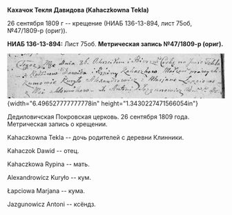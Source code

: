 **Кахачок Текля Давидова (Kahaczkowna Tekla)**

26 сентября 1809 г -- крещение (НИАБ 136-13-894, лист 75об, №47/1809-р
(ориг)).

**НИАБ 136-13-894:** Лист 75об. **Метрическая запись №47/1809-р
(ориг).**

![](./media/1e9948cb0f0f2186354c9e7b21bfed00c61dcb79.png){width="6.496527777777778in"
height="1.3430227471566054in"}

Дедиловичская Покровская церковь. 26 сентября 1809 года. Метрическая
запись о крещении.

Kahaczkowna Tekla -- дочь родителей с деревни Клинники.

Kahaczok Dawid -- отец.

Kahaczkowa Rypina -- мать.

Alexandrowicz Kuryło -- кум.

Łapciowa Marjana -- кума.

Jazgunowicz Antoni -- ксёндз.
